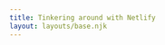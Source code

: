 ```yaml
---
title: Tinkering around with Netlify
layout: layouts/base.njk
---
```


<!-- # Exploring Netlify with CSS Tricks

Where to begin?

<form netlify name="email-collection-form" action="/thankyou/">
<label>Email: </label>
<input type="email" id="email"  name="email" />
<input type="submit" value="Your email here"/>
</form> -->